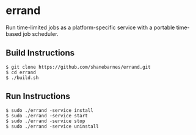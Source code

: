 # errand

Run time-limited jobs as a platform-specific service with a portable time-based
job scheduler.

## Build Instructions

``` shell
$ git clone https://github.com/shanebarnes/errand.git
$ cd errand
$ ./build.sh
```

## Run Instructions

``` shell
$ sudo ./errand -service install
$ sudo ./errand -service start
$ sudo ./errand -service stop
$ sudo ./errand -service uninstall
```
